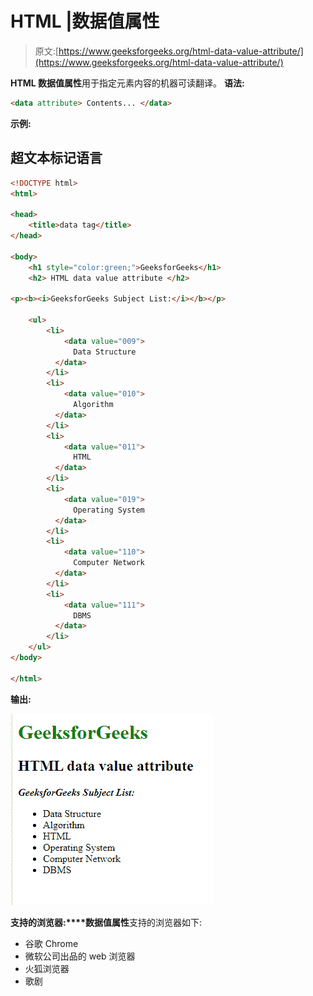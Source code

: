 # HTML |数据值属性

> 原文:[https://www.geeksforgeeks.org/html-data-value-attribute/](https://www.geeksforgeeks.org/html-data-value-attribute/)

**HTML 数据值属性**用于指定元素内容的机器可读翻译。
**语法:**

```html
<data attribute> Contents... </data> 
```

**示例:**

## 超文本标记语言

```html
<!DOCTYPE html>
<html>

<head>
    <title>data tag</title>
</head>

<body>
    <h1 style="color:green;">GeeksforGeeks</h1>
    <h2> HTML data value attribute </h2>

<p><b><i>GeeksforGeeks Subject List:</i></b></p>

    <ul>
        <li>
            <data value="009">
              Data Structure
          </data>
        </li>
        <li>
            <data value="010">
              Algorithm
          </data>
        </li>
        <li>
            <data value="011">
              HTML
          </data>
        </li>
        <li>
            <data value="019">
              Operating System
          </data>
        </li>
        <li>
            <data value="110">
              Computer Network
          </data>
        </li>
        <li>
            <data value="111">
              DBMS
          </data>
        </li>
    </ul>
</body>

</html>
```

**输出:**

![](img/dea7b74d3474b4f412ec087719175e10.png)

**支持的浏览器:****数据值属性**支持的浏览器如下:

*   谷歌 Chrome
*   微软公司出品的 web 浏览器
*   火狐浏览器
*   歌剧